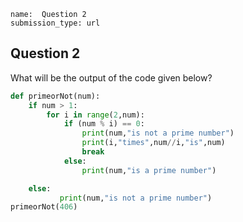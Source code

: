 ```ngMeta
name:  Question 2 
submission_type: url
```
## Question 2

What will be the output of the code given below?


```python
def primeorNot(num):     
    if num > 1:
        for i in range(2,num):
            if (num % i) == 0:
                print(num,"is not a prime number")
                print(i,"times",num//i,"is",num)
                break
            else:
                print(num,"is a prime number")

    else:
           print(num,"is not a prime number")
primeorNot(406)
 ```




